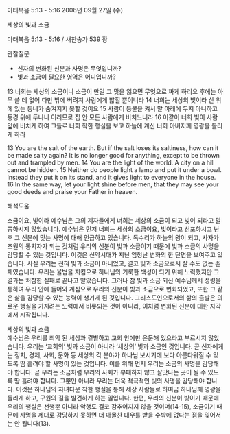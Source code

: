 마태복음 5:13 - 5:16 
2006년 09월 27일 (수)

세상의 빛과 소금



마태복음 5:13 - 5:16 / 새찬송가 539 장


관찰질문
- 신자의 변화된 신분과 사명은 무엇입니까? 
- 빛과 소금이 필요한 영역은 어디입니까?

13 너희는 세상의 소금이니 소금이 만일 그 맛을 잃으면 무엇으로 짜게 하리요 후에는 아무 쓸 데 없어 다만 밖에 버려져 사람에게 밟힐 뿐이니라 14 너희는 세상의 빛이라 산 위에 있는 동네가 숨겨지지 못할 것이요 15 사람이 등불을 켜서 말 아래에 두지 아니하고 등경 위에 두나니 이러므로 집 안 모든 사람에게 비치느니라 16 이같이 너희 빛이 사람 앞에 비치게 하여 그들로 너희 착한 행실을 보고 하늘에 계신 너희 아버지께 영광을 돌리게 하라 

13  You are the salt of the earth. But if the salt loses its saltiness, how can it be made salty again? It is no longer good for anything, except to be thrown out and trampled by men. 14  You are the light of the world. A city on a hill cannot be hidden. 15  Neither do people light a lamp and put it under a bowl. Instead they put it on its stand, and it gives light to everyone in the house. 16  In the same way, let your light shine before men, that they may see your good deeds and praise your Father in heaven.

해석도움





소금이요, 
빛이라  예수님은 그의 제자들에게 너희는 세상의 소금이 되고 빛이 되라고 말씀하시지 않았습니다. 예수님은 먼저 너희는 세상의 소금이요, 빛이라고 선포하시고 난 후 그 신분에 맞는 사명에 대해 언급하고 있습니다. 독수리가 하늘의 왕이 되고, 사자가 초원의 통치자가 되는 것처럼 우리의 신분이 빛과 소금이기 때문에 빛과 소금의 사명을 감당할 수 있는 것입니다. 이것은 신약시대가 지닌 엄청난 변화의 한 단면을 보여주고 있습니다. 사실 우리는 전혀 빛과 소금이 아니었고, 결코 빛과 소금으로서 살 수도 없는 존재였습니다. 우리는 율법을 지킴으로 하나님의 거룩한 백성이 되기 위해 노력했지만 그 결과는 처참한 실패로 끝나고 말았습니다. 그러나 참 빛과 소금 되신 예수님께서 성령을 통하여 우리 안에 들어와 계심으로 우리의 신분이 빛과 소금으로 변화되었고, 또한 그 같은 삶을 감당할 수 있는 능력이 생기게 된 것입니다. 그리스도인으로서의 삶의 출발은 의로운 행실을 가지려는 노력에서 비롯되는 것이 아니라, 이처럼 변화된 신분에 대한 자각에서 시작됩니다.  

세상의 빛과 소금  
예수님은 우리를 죄악 된 세상과 결별하고 교회 안에만 은둔해 있으라고 부르시지 않았습니다. 우리는 ‘교회의’ 빛과 소금이 아니라 ‘세상의’ 빛과 소금인 것입니다. 곧 신자에게는 정치, 경제, 사회, 문화 등 세상의 각 분야가 하나님 보시기에 보다 아름다워질 수 있도록 땀 흘려야 할 사명이 있는 것입니다. 이를 위해 먼저 우리는 소금의 사명을 감당해야 합니다. 곧 우리는 소금처럼 우리의 사회가 부패하지 않고 살맛나는 곳이 될 수 있도록 땀 흘려야 합니다. 그뿐만 아니라 우리는 더욱 적극적인 빛의 사명을 감당해야 합니다. 이것은 하나님의 자녀다운 착한 행실을 통해 세상 사람들로 하여금 하나님께 영광을 돌리게 하고, 구원의 길을 발견하게 하는 일입니다. 한편, 우리의 신분이 빛이기 때문에 우리의 행실은 선행뿐 아니라 악행도 결코 감추어지지 않을 것이며(14-15), 소금이기 때문에 사명을 제대로 감당하지 못하면 더 매몰찬 대우를 받을 수밖에 없다는 점을 잊어서는 안 됩니다(13).